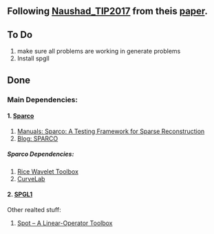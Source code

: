 ## Following [Naushad_TIP2017](https://in.mathworks.com/matlabcentral/fileexchange/62713-naushad_tip2017) from theis [paper](https://doi.org/10.1109/TIP.2017.2700719).

## To Do
1. make sure all problems are working in generate problems
2. Install spgll
## Done

### Main Dependencies:
#### 1. [Sparco](https://github.com/MPF-Optimization-Laboratory/Sparco)

1. [Manuals: Sparco: A Testing Framework for Sparse Reconstruction](https://personal.math.ubc.ca/~oyilmaz/preprints/sparco.pdf)
2. [Blog: SPARCO
](https://friedlander.io/software/sparco/)

##### Sparco Dependencies:
1. [Rice Wavelet Toolbox](https://github.com/ricedsp/rwt)
2. [CurveLab](http://www.curvelet.org/)


#### 2. [SPGL1](https://friedlander.io/spgl1/)

Other realted stuff:
1. [Spot – A Linear-Operator Toolbox](http://www.cs.ubc.ca/labs/scl/spot/)

